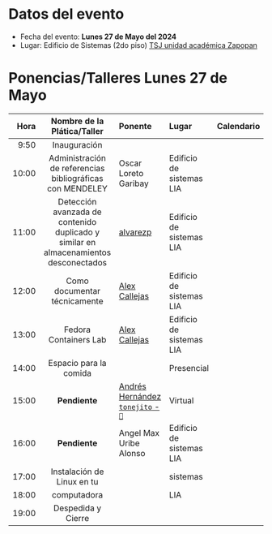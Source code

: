 # Datos del evento

* Fecha del evento: **Lunes 27 de Mayo del 2024**
* Lugar: Edificio de Sistemas (2do piso) [TSJ unidad académica Zapopan](https://goo.gl/maps/8fyaXKKnY9jaHaXB8)

# Ponencias/Talleres Lunes 27 de Mayo

| Hora  | Nombre de la Plática/Taller | Ponente |  Lugar   | Calendario |
| ---:  |           :---:             | :---    |  :---    |    :---:   |
|  9:50 | Inauguración |         |          |            |
| 10:00 | Administración de referencias<br>bibliográficas con MENDELEY | Oscar Loreto Garibay| Edificio de<br>sistemas LIA|            |
| 11:00 |  Detección avanzada de contenido duplicado y similar en almacenamientos desconectados | [alvarezp](alvarezp.md) | Edificio de<br>sistemas LIA |            |
| 12:00 |  Como documentar técnicamente | [Alex Callejas](alexcallejas.md) | Edificio de<br>sistemas LIA |            |
| 13:00 |  Fedora Containers Lab | [Alex Callejas](alexcallejas.md) | Edificio de<br>sistemas LIA |            |
| 14:00 |   Espacio para la comida    |         |Presencial|            |
| 15:00 | __Pendiente__ | [Andrés Hernández <br> `tonejito` - `🐰`](../FLISoL2023/tonejito.md) |Virtual|  |
| 16:00 | __Pendiente__ | Angel Max<br>Uribe Alonso| Edificio de<br>sistemas LIA  |            |
| 17:00 | Instalación de<br>Linux en tu |        | sistemas |            |
| 18:00 | computadora |        | LIA |            |
| 19:00 | Despedida y Cierre |         |          |            |

<!-- modeline
 vi: ts=8 sw=4 sts=4 et spl=es spell
-->
